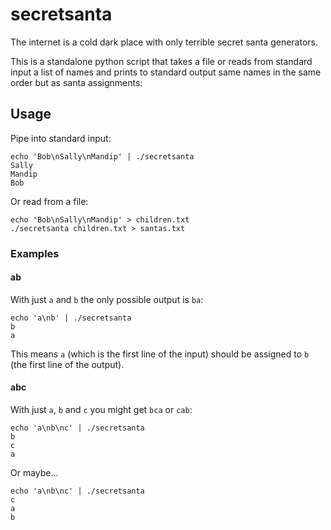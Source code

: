 # secretsanta

The internet is a cold dark place with only terrible secret santa generators.

This is a standalone python script that takes a file or reads from standard
input a list of names and prints to standard output same names in the same
order but as santa assignments:

## Usage

Pipe into standard input:

```
echo 'Bob\nSally\nMandip' | ./secretsanta
Sally
Mandip
Bob
```

Or read from a file:

```
echo 'Bob\nSally\nMandip' > children.txt
./secretsanta children.txt > santas.txt
```

### Examples

#### ab
With just `a` and `b` the only possible output is `ba`:

```
echo 'a\nb' | ./secretsanta
b
a
```
This means `a` (which is the first line of the input) should be assigned to `b`
(the first line of the output).

#### abc
With just `a`, `b` and `c` you might get `bca` or `cab`:

```
echo 'a\nb\nc' | ./secretsanta
b
c
a
```

Or maybe...

```
echo 'a\nb\nc' | ./secretsanta
c
a
b
```
